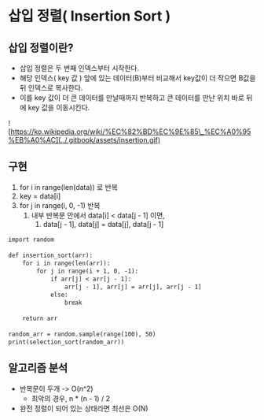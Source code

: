 # 삽입 정렬\( Insertion Sort \)

## 삽입 정렬이란?

* 삽입 정렬은 두 번째 인덱스부터 시작한다.
* 해당 인덱스\( key 값 \) 앞에 있는 데이터\(B\)부터 비교해서 key값이 더 작으면 B값을 뒤 인덱스로 복사한다.
* 이를 key 값이 더 큰 데이터를 만날때까지 반복하고 큰 데이터를 만난 위치 바로 뒤에 key 값을 이동시킨다.

![https://ko.wikipedia.org/wiki/%EC%82%BD%EC%9E%85\_%EC%A0%95%EB%A0%AC](../.gitbook/assets/insertion.gif)



## 구현

1. for i in range\(len\(data\)\) 로 반복
2. key = data\[i\]
3. for j in range\(i, 0, -1\) 반복
   1. 내부 반복문 안에서 data\[i\] &lt; data\[j - 1\] 이면,
      1. data\[j - 1\], data\[j\] = data\[j\], data\[j - 1\]

```text
import random

def insertion_sort(arr):
    for i in range(len(arr)):
        for j in range(i + 1, 0, -1):
            if arr[j] < arr[j - 1]:
                arr[j - 1], arr[j] = arr[j], arr[j - 1]
            else:
                break
                
    return arr

random_arr = random.sample(range(100), 50)
print(selection_sort(random_arr))
```





## 알고리즘 분석

* 반복문이 두개 -&gt; O\(n^2\)
  * 최악의 경우, n \* \(n - 1\) / 2
* 완전 정렬이 되어 있는 상태라면 최선은 O\(N\)



